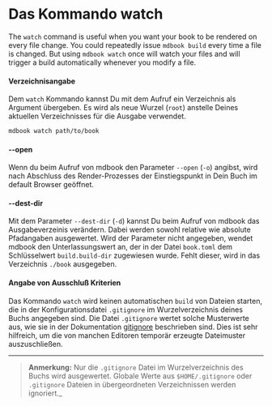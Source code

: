 # Das Kommando watch

The `watch` command is useful when you want your book to be rendered on every
file change. You could repeatedly issue `mdbook build` every time a file is
changed. But using `mdbook watch` once will watch your files and will trigger a
build automatically whenever you modify a file.

#### Verzeichnisangabe

Dem `watch` Kommando kannst Du mit dem Aufruf ein Verzeichnis als Argument
übergeben. Es wird als neue Wurzel (`root`) anstelle Deines
aktuellen Verzeichnisses für die Ausgabe verwendet.

```bash
mdbook watch path/to/book
```

#### --open

Wenn du beim Aufruf von mdbook den Parameter `--open` (`-o`) angibst,
wird nach Abschluss des Render-Prozesses der Einstiegspunkt in
Dein Buch im default Browser geöffnet.

#### --dest-dir

Mit dem Parameter `--dest-dir` (`-d`) kannst Du beim Aufruf von mdbook
das Ausgabeverzeinis verändern.  Dabei werden sowohl relative wie
absolute Pfadangaben ausgewertet. Wird der Parameter nicht angegeben,
wendet mdbook den Unterlassungswert an, der in der Datei `book.toml`
dem Schlüsselwert `build.build-dir` zugewiesen wurde. Fehlt dieser,
wird in das Verzeichnis `./book` ausgegeben.

#### Angabe von Ausschluß Kriterien

Das Kommando `watch` wird keinen automatischen `build` von Dateien
starten, die in der Konfigurationsdatei `.gitignore` im
Wurzelverzeichnis deines Buchs angegeben sind. Die Datei `.gitignore`
wertet solche Musterwerte aus, wie sie in der Dokumentation
[gitignore](https://git-scm.com/docs/gitignore) beschrieben sind. Dies
ist sehr hilfreich, um die von manchen Editoren temporär erzeugte
Dateimuster auszuschließen.

-------------------

> **Anmerkung:** Nur die `.gitignore` Datei im Wurzelverzeichnis des
Buchs wird ausgewertet. Globale Werte aus `$HOME/.gitignore` oder
`.gitignore` Dateien in übergeordneten Verzeichnissen werden
ignoriert._
